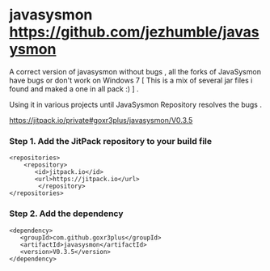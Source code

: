 # javasysmon https://github.com/jezhumble/javasysmon
A correct version of javasysmon without bugs , all the forks of JavaSysmon have bugs or don't work on Windows 7 [ This is a mix of several jar files i found and maked a one in all pack :) ] . 

Using it in various projects until JavaSysmon Repository resolves the bugs .

https://jitpack.io/private#goxr3plus/javasysmon/V0.3.5

### Step 1. Add the JitPack repository to your build file
```
<repositories>
	<repository>
	   <id>jitpack.io</id>
	   <url>https://jitpack.io</url>
        </repository>
</repositories>
```

###  Step 2. Add the dependency
```
<dependency>
   <groupId>com.github.goxr3plus</groupId>
   <artifactId>javasysmon</artifactId>
   <version>V0.3.5</version>
</dependency>
```
